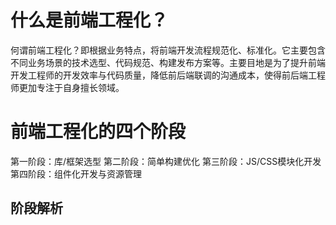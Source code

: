 # 什么是前端工程化？


何谓前端工程化？即根据业务特点，将前端开发流程规范化、标准化。它主要包含不同业务场景的技术选型、代码规范、构建发布方案等。主要目地是为了提升前端开发工程师的开发效率与代码质量，降低前后端联调的沟通成本，使得前后端工程师更加专注于自身擅长领域。


# 前端工程化的四个阶段

第一阶段：库/框架选型
第二阶段：简单构建优化
第三阶段：JS/CSS模块化开发
第四阶段：组件化开发与资源管理


## 阶段解析